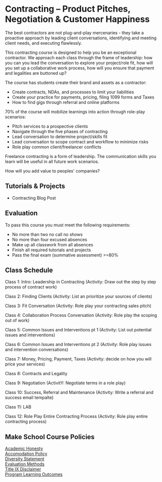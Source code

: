# Contracting – Product Pitches, Negotiation & Customer Happiness

The best contractors are not plug-and-play mercenaries - they take a proactive approach by leading client conversations, identifying and meeting client needs, and executing flawlessly.

This contracting course is designed to help you be an exceptional contractor. We approach each class through the frame of leadership: how you can you lead the conversation to explore your project/role fit, how will you set up a collaborative work process, how will you ensure that payment and legalities are buttoned up?

The course has students create their brand and assets as a contractor:
* Create contracts, NDAs, and processes to limit your liabilities
* Create your practice for payments, pricing, filing 1099 forms and Taxes
* How to find gigs through referral and online platforms

70% of the course will mobilize  learnings into action through role-play scenarios:
* Pitch  services to a prospective clients
* Navigate through the five phases of contracting
* Lead conversation to determine project/skills fit 
* Lead conversation to scope contract and workflow to minimize risks
* Role play common client/freelancer conflicts

Freelance contracting is a form of leadership. The communication skills you learn will be useful in all future work scenarios.

How will you add value to peoples' companies?

## Tutorials & Projects
- Contracting Blog Post

## Evaluation

To pass this course you must meet the following requirements:

- No more than two no call no shows
- No more than four excused absences
- Make up all classwork from all absences
- Finish all required tutorials and projects
- Pass the final exam (summative assessment) >=80%

## Class Schedule

Class 1: Intro: Leadership in Contracting (Activity: Draw out the step by step process of contract work)

Class 2: Finding Clients (Activity: List an prioritize your sources of clients)

Class 3: Fit Conversation (Activity: Role play your contracting sales pitch)

Class 4: Collaboration Process Conversation (Activity: Role play the scoping out of work)

Class 5: Common Issues and Interventions pt 1 (Activity: List out potential issues and interventions)

Class 6: Common Issues and Interventions pt 2 (Activity: Role play issues and intervention conversations)

Class 7: Money, Pricing, Payment, Taxes (Activity: decide on how you will price your services)

Class 8: Contracts and Legality

Class 9: Negotiation (ActivitY: Negotiate terms in a role play)

Class 10: Success, Referral and Maintenance (Activity: Write a referral and success email tempalte)

Class 11: LAB

Class 12: Role Play Entire Contracting Process (Activity: Role play entire contracting process)


## Make School Course Policies

[Academic Honesty](https://github.com/Product-College-Courses/Common-Syllabus-Sections/blob/master/Academic-Honesty-and-Plagiarism.md)<br>
[Accomodation Policy](https://github.com/Product-College-Courses/Common-Syllabus-Sections/blob/master/Accommodation-Policy.md)<br>
[Diversity Statement](https://github.com/Product-College-Courses/Common-Syllabus-Sections/blob/master/Diversity-Statement.md)<br>
[Evaluation Methods](https://github.com/Product-College-Courses/Common-Syllabus-Sections/blob/master/Evaluation-Methods.md)
<br>
[Title IX Disclaimer](https://github.com/Product-College-Courses/Common-Syllabus-Sections/blob/master/Evaluations-Title-X-Disclaimer.md)<br>
[Program Learning Outcomes](https://github.com/Product-College-Courses/Common-Syllabus-Sections/blob/master/Program-Learning-Outcomes.md)

